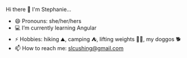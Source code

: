 Hi there 👋 I'm Stephanie...

- 😄 Pronouns: she/her/hers
- 💻 I’m currently learning Angular
- ⚡ Hobbies: hiking ⛰️, camping ⛺, lifting weights 🏋️‍♀️, my doggos 🐕
- 📫 How to reach me: slcushing@gmail.com
